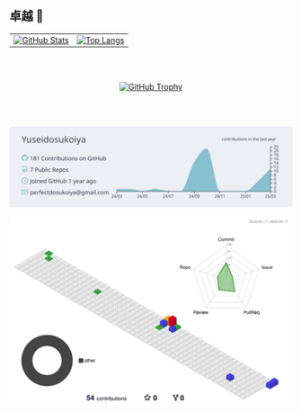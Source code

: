 ## **卓越** 👋

<table>
  <tr>
    <td align="center">
      <a href="https://github.com/anuraghazra/github-readme-stats">
        <img src="https://github-readme-stats.vercel.app/api?username=Yuseidosukoiya&theme=nord_bright" alt="GitHub Stats" />
      </a>
    </td>
    <td align="center">
      <a href="https://github.com/anuraghazra/github-readme-stats">
        <img src="https://github-readme-stats.vercel.app/api/top-langs/?username=Yuseidosukoiya&theme=nord_bright&layout=donut" alt="Top Langs" />
      </a>
    </td>
  </tr>
</table>

<br></br>

<div style="text-align: center;">
  <a href="https://github.com/ryo-ma/github-profile-trophy">
    <img src="https://github-profile-trophy.vercel.app/?username=Yuseidosukoiya&theme=nord_bright&margin-w=20" alt="GitHub Trophy" />
  </a>
</div>

<br></br>

<div style="text-align: center;">
  <a href="https://github.com/vn7n24fzkq/github-profile-summary-cards">
    <img src="https://raw.githubusercontent.com/Yuseidosukoiya/Yuseidosukoiya/main/profile-summary-card-output/nord_bright/0-profile-details.svg" alt="Profile Details" />
  </a>
</div>

<p align="center">
  <img src="./profile-3d-contrib/profile-gitblock.svg" alt="3D Contributions" />
</p>
